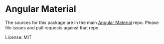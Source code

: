 Angular Material
=======

The sources for this package are in the main [Angular Material](https://github.com/angular/material2) repo. Please file issues and pull requests against that repo.

License: MIT
